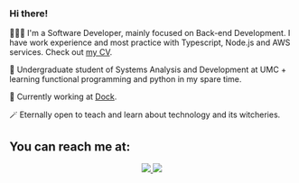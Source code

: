 ### Hi there!
<p> 👩🏻‍💻  I'm a Software Developer, mainly focused on Back-end Development. I have work experience and most practice with Typescript, Node.js and AWS services. Check out <a href="https://drive.google.com/file/d/1LQ4ygOWkWSg_Ps6-609b9Cc6bpGy4zGB/view?usp=sharing">my CV</a>.</p>
<p> 🌱  Undergraduate student of Systems Analysis and Development at UMC + learning functional programming and python in my spare time. </p>
<p> 🔭  Currently working at <a href="https://dock.tech/">Dock</a>. </p>
<p> 🪄  Eternally open to teach and learn about technology and its witcheries. </p>

## You can reach me at:
<p align="center">
    <a href="https://br.linkedin.com/in/beatriz-mattos">
    <img src="https://img.shields.io/badge/LinkedIn-0077B5?style=for-the-badge&logo=linkedin&logoColor=white"/>
    </a>
     <a href="mailto:bjungersmattos@gmail.com?subject=Oi,%20Bia!%20">
    <img src="https://img.shields.io/badge/Gmail-D14836?style=for-the-badge&logo=gmail&logoColor=white"/>
    </a>
</p>
